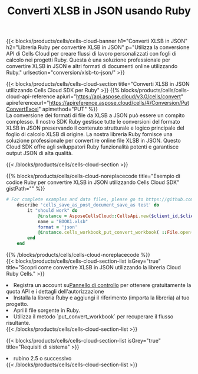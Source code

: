 ﻿---
title: Converti XLSB in JSON usando Ruby
description:  Utilizzando Aspose.Cells Cloud SDK per Ruby per convertire un file in formato XLSB in un file in formato JSON.
kwords: Excel, Convert XLSB to JSON, REST, Ruby
howto: How to convert XLSB to JSON using Aspose.Cells Cloud Ruby library.
---
{{< blocks/products/cells/cells-cloud-banner h1="Converti XLSB in JSON" h2="Libreria Ruby per convertire XLSB in JSON" p="Utilizza la conversione API di Cells Cloud per creare flussi di lavoro personalizzati con fogli di calcolo nei progetti Ruby. Questa è una soluzione professionale per convertire XLSB in JSON e altri formati di documenti online utilizzando Ruby." urlsection="conversion/xlsb-to-json/" >}}

{{< blocks/products/cells/cells-cloud-section title="Converti XLSB in JSON utilizzando Cells Cloud SDK per Ruby" >}}
{{% blocks/products/cells/cells-cloud-api-reference apiurl="https://api.aspose.cloud/v3.0/cells/convert" apireferenceurl="https://apireference.aspose.cloud/cells/#/Conversion/PutConvertExcel" apimethod="PUT" %}}
<br/>
La conversione dei formati di file da XLSB a JSON può essere un compito complesso. Il nostro SDK Ruby gestisce tutte le conversioni del formato XLSB in JSON preservando il contenuto strutturale e logico principale del foglio di calcolo XLSB di origine. La nostra libreria Ruby fornisce una soluzione professionale per convertire online file XLSB in JSON. Questo Cloud SDK offre agli sviluppatori Ruby funzionalità potenti e garantisce output JSON di alta qualità.

{{< /blocks/products/cells/cells-cloud-section >}}

{{% blocks/products/cells/cells-cloud-noreplacecode title="Esempio di codice Ruby per convertire XLSB in JSON utilizzando Cells Cloud SDK" gistPath="" %}}
 
```ruby
# For complete examples and data files, please go to https://github.com/aspose-cells-cloud/aspose-cells-cloud-ruby/
    describe 'cells_save_as_post_document_save_as test' do
        it "should work" do
            @instance = AsposeCellsCloud::CellsApi.new($client_id,$client_secret,"v3.0","https://api.aspose.cloud/")
            name = "BOOK1.xlsb"
            format = 'json'
            @instance.cells_workbook_put_convert_workbook( ::File.open(File.expand_path("data/"+name),"r")  {|io| io.read(io.size) },{:format=>format})     
        end
    end
```
 
{{% /blocks/products/cells/cells-cloud-noreplacecode %}}
<br/>
{{< blocks/products/cells/cells-cloud-section-list isGrey="true" title="Scopri come convertire XLSB in JSON utilizzando la libreria Cloud Ruby Cells." >}}
<li> Registra un account su<a href="https://dashboard.aspose.cloud/">Pannello di controllo</a> per ottenere gratuitamente la quota API e i dettagli dell'autorizzazione</li>
<li>Installa la libreria Ruby e aggiungi il riferimento (importa la libreria) al tuo progetto.</li>
<li>Apri il file sorgente in Ruby.</li>
<li>Utilizza il metodo `put_convert_workbook` per recuperare il flusso risultante.</li>
{{< /blocks/products/cells/cells-cloud-section-list >}}

{{< blocks/products/cells/cells-cloud-section-list isGrey="true" title="Requisiti di sistema" >}}
<li>rubino 2.5 o successivo</li>
{{< /blocks/products/cells/cells-cloud-section-list >}}

